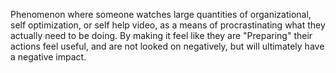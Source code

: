 Phenomenon where someone watches large quantities of organizational, self optimization, or self help video, as a means of procrastinating what they actually need to be doing. By making it feel like they are "Preparing" their actions feel useful, and are not looked on negatively, but will ultimately have a negative impact.
